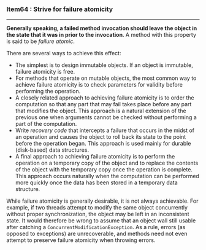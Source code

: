 ### Item64 : Strive for failure atomicity

----------

**Generally speaking, a failed method invocation should leave the object in the state that it was in prior to the invocation**. A method with this property is said to be *failure atomic*.

There are several ways to achieve this effect:

- The simplest is to design immutable objects. If an object is immutable, failure atomicity is free.
- For methods that operate on mutable objects, the most common way to achieve failure atomicity is to check parameters for validity before performing the operation.
- A closely related approach to achieving failure atomicity is to order the computation so that any part that may fail takes place before any part that modifies the object. This approach is a natural extension of the previous one when arguments cannot be checked without performing a part of the computation.
- Write *recovery code* that intercepts a failure that occurs in the midst of an operation and causes the object to roll back its state to the point before the operation began. This approach is used mainly for durable (disk-based) data structures.
- A final approach to achieving failure atomicity is to perform the operation on a temporary copy of the object and to replace the contents of the object with the temporary copy once the operation is complete. This approach occurs naturally when the computation can be performed more quickly once the data has been stored in a temporary data structure.

While failure atomicity is generally desirable, it is not always achievable. For example, if two threads attempt to modify the same object concurrently without proper synchronization, the object may be left in an inconsistent state. It would therefore be wrong to assume that an object wall still usable after catching a `ConcurrentModificationException`. As a rule, errors (as opposed to exceptions) are unrecoverable, and methods need not even attempt to preserve failure atomicity when throwing errors.
